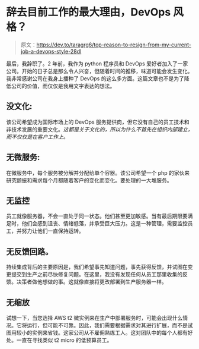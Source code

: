 # 辞去目前工作的最大理由，DevOps 风格？

> 原文：<https://dev.to/taragrg6/top-reason-to-resign-from-my-current-job-a-devops-style-28dl>

最后，我辞职了。2 年前，我作为 python 程序员和 DevOps 爱好者加入了一家公司。开始的日子总是那么令人兴奋，但随着时间的推移，味道可能会发生变化。我非常感谢公司在我身上播种了 DevOps 的这么多方面。这篇文章也不是为了降低公司的价值，而仅仅是我用文字表达的想法。

## 没文化:

该公司希望成为国际市场上的 DevOps 服务提供商，但它没有自己的员工技术和非技术发展的重要文化。*这都是关于文化的，所以为什么不首先在组织内部建立，而不仅仅是在客户工作上。*

## 无微服务:

在微服务中，每个服务被分解并分配给单个容器。该公司希望一个 php 的家伙来研究颤振和需求每个月都随着客户的变化而变化。要处理的一大堆服务。

## 无监控

员工就像服务器，不会一直处于同一状态。他们甚至更加敏感。当有最后期限要满足时，他们会感到沮丧、情绪低落，并承受巨大压力。这是一种管理，需要监控员工，并努力让他们一直保持运转。

## 无反馈回路。

持续集成背后的主要原因是，我们希望事先知道问题，事先获得反馈，并试图在变更提交到生产之前尽快修复问题。在这里，我没有发现任何从员工那里收集的反馈。决策者做他想做的事。这就像直接将更改部署到生产服务器一样。

## 无缩放

试想一下，当您选择 AWS t2 微实例来在生产中部署服务时，可能会出现什么情况。它将运行，但可能不可靠。因此，我们需要根据需求对其进行扩展，而不是试图用较小的实例来省钱。这家公司从不雇佣熟练工人。这对团队中的每个人都有好处。一直在寻找类似 t2 micro 的低预算员工。